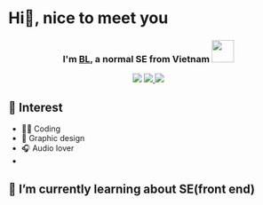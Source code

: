 
<h1 align="left"> Hi👋, nice to meet you</h1>

<h3 align="center"> I'm <a href="https://www.facebook.com/baloc2000ct/"/>BL</a>, a normal SE from Vietnam <img src="https://media.giphy.com/media/vFKqnCdLPNOKc/giphy.gif" width="40" height="40" /></h3> 


<p align="center">
<a href= "https://github.com/baloc2000ct"><img src="https://img.icons8.com/windows/32/4a90e2/github.png"/></a>
<a href= "mailto:baloc2000ct@gmail.com"><img src="https://img.icons8.com/color/32/4a90e2/gmail-new.png"/> </a>
<a href= "https://www.facebook.com/baloc2000ct/"><img src="https://img.icons8.com/color/32/4a90e2/facebook-new.png"/></a>
</p>

## 👀 Interest
- 👨‍💻 Coding 
- 🎨 Graphic design
- 🎧 Audio lover
- 
## 🌱 I’m currently learning about SE(front end)




